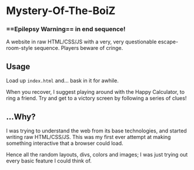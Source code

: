 # Mystery-Of-The-BoiZ
### ==Epilepsy Warning== in end sequence!
A website in raw HTML/CSS/JS with a very, very questionable escape-room-style sequence. Players beware of cringe.

## Usage
Load up `index.html` and... bask in it for awhile.

When you recover, I suggest playing around with the Happy Calculator, to ring a friend. Try and get to a victory screen by following a series of clues!

## ...Why?
I was trying to understand the web from its base technologies, and started writing raw HTML/CSS/JS. This was my first ever attempt at making something interactive that a browser could load.

Hence all the random layouts, divs, colors and images; I was just trying out every basic feature I could think of.